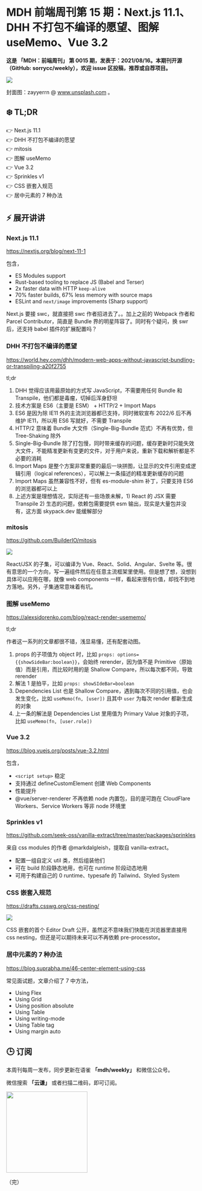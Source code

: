 # MDH 前端周刊第 15 期：Next.js 11.1、DHH 不打包不编译的愿望、图解 useMemo、Vue 3.2

**这是 「MDH：前端周刊」 第 0015 期，发表于：2021/08/16。本期刊开源（GitHub: sorrycc/weekly），欢迎 issue 区投稿，推荐或自荐项目。**

![](https://img.alicdn.com/imgextra/i4/O1CN01x6oo6N1H2dwiaRALe_!!6000000000700-0-tps-1920-1280.jpg)

封面图：zayyerrn @ www.unsplash.com 。


## ❄️ TL;DR

👉 Next.js 11.1<br />
👉 DHH 不打包不编译的愿望<br />
👉 mitosis<br />
👉 图解 useMemo<br />
👉 Vue 3.2<br />
👉 Sprinkles v1<br />
👉 CSS 嵌套入规范<br />
👉 居中元素的 7 种办法<br />

## ⚡ 展开讲讲

### Next.js 11.1
https://nextjs.org/blog/next-11-1

包含，

* ES Modules support
* Rust-based tooling to replace JS (Babel and Terser)
* 2x faster data with HTTP `keep-alive`
* 70% faster builds, 67% less memory with source maps
* ESLint and `next/image` improvements (Sharp support)

Next.js 要接 swc，就直接把 swc 作者招进去了。。加上之前的 Webpack 作者和 Parcel Contributor，简直是 Bundle 界的明星阵容了。同时有个疑问，换 swr 后，还支持 babel 插件的扩展配置吗？

### DHH 不打包不编译的愿望
https://world.hey.com/dhh/modern-web-apps-without-javascript-bundling-or-transpiling-a20f2755

tl;dr

1. DHH 觉得应该用最原始的方式写 JavaScript，不需要用任何 Bundle 和 Transpile，他们都是毒瘤，切掉后浑身舒坦
2. 技术方案是 ES6（主要是 ESM） + HTTP/2 + Import Maps
3. ES6 是因为除 IE11 外的主流浏览器都已支持，同时微软宣布 2022/6 后不再维护 IE11，所以用 ES6 写就好，不需要 Transpile
4. HTTP/2 意味着 Bundle 大文件（Single-Big-Bundle 范式）不再有优势，但 Tree-Shaking 除外
5. Single-Big-Bundle 除了打包慢，同时带来缓存的问题，缓存更新时只能失效大文件，不能精准更新有变更的文件，对于用户来说，重新下载和解析都是不必要的消耗
6. Import Maps 是整个方案非常重要的最后一块拼图，让显示的文件引用变成逻辑引用（logical references），可以解上一条描述的精准更新缓存的问题
7. Import Maps 虽然兼容性不好，但有 es-module-shim 补丁，只要支持 ES6 的浏览器都可以上
8. 上述方案是理想情况，实际还有一些场景未解，1) React 的 JSX 需要 Transpile 2) 生态的问题，依赖包需要提供 esm 输出，现实是大量包并没有，这方面 skypack.dev 能缓解部分

### mitosis
https://github.com/BuilderIO/mitosis

![](https://img.alicdn.com/imgextra/i1/O1CN015qDWDE1I0BQx0qfk4_!!6000000000830-2-tps-2000-1050.png)

React/JSX 的子集，可以编译为 Vue、React、Solid、Angular、Svelte 等。很有意思的一个方向，写一遍组件然后在任意主流框架里使用。但是想了想，没想到具体可以应用在哪，就像 web components 一样，看起来很有价值，却找不到地方落地。另外，子集通常意味着有坑。

### 图解 useMemo
https://alexsidorenko.com/blog/react-render-usememo/

tl;dr

作者这一系列的文章都很不错，浅显易懂，还有配套动图。

1. props 的子项值为 object 时，比如 `props: options={{showSideBar:boolean}}`，会始终 rerender，因为值不是 Primitive（原始值）而是引用，而比较时用的是 Shallow Compare，所以每次都不同，导致 rerender
2. 解法 1 是拍平，比如 `props: showSIdeBar=boolean`
3. Dependencies List 也是 Shallow Compare，遇到每次不同的引用值，也会发生变化，比如 `useMemo(fn, [user])` 且其中 `user` 为每次 render 都新生成的对象
4. 上一条的解法是 Dependencies List 里用值为 Primary Value 对象的子项，比如 `useMemo(fn, [user.role])`

### Vue 3.2
https://blog.vuejs.org/posts/vue-3.2.html

包含，

* `<script setup>` 稳定
* 支持通过 defineCustomElement 创建 Web Components
* 性能提升
* @vue/server-renderer 不再依赖 node 内置包，目的是可跑在 CloudFlare Workers、Service Workers 等非 node 环境里

### Sprinkles v1
https://github.com/seek-oss/vanilla-extract/tree/master/packages/sprinkles

来自 css modules 的作者 @markdalgleish，提取自 vanilla-extract。

* 配置一组自定义 util 类，然后组装他们
* 可在 build 阶段静态地用，也可在 runtime 阶段动态地用
* 可用于构建自己的 0 runtime、typesafe 的 Tailwind、Styled System

### CSS 嵌套入规范
https://drafts.csswg.org/css-nesting/

![](https://img.alicdn.com/imgextra/i1/O1CN01lFXDB01CXik2Fpuzl_!!6000000000091-2-tps-1720-920.png)

CSS 嵌套的首个 Editor Draft 公开，虽然这不意味我们快能在浏览器里直接用 css nesting，但还是可以期待未来可以不再依赖 pre-processtor。

### 居中元素的 7 种办法
https://blog.suprabha.me/46-center-element-using-css

常见面试题，文章介绍了 7 中方法，

* Using Flex
* Using Grid
* Using position absolute
* Using Table
* Using writing-mode
* Using Table tag
* Using margin auto


## 🕒 订阅

本周刊每周一发布，同步更新在语雀 **「mdh/weekly」** 和微信公众号。

微信搜索 **「云谦」** 或者扫描二维码，即可订阅。

<img src="https://img.alicdn.com/imgextra/i1/O1CN01jmrjUx1yw5LcPFMx0_!!6000000006642-0-tps-430-430.jpg" width="215" />

（完）
